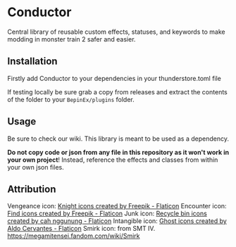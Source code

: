 # Conductor

Central library of reusable custom effects, statuses, and keywords to make modding in monster train 2 safer and easier.

## Installation

Firstly add Conductor to your dependencies in your thunderstore.toml file 

If testing locally be sure grab a copy from releases and extract the contents of the folder to your `BepinEx/plugins` folder.



## Usage

Be sure to check our wiki. This library is meant to be used as a dependency. 

**Do not copy code or json from any file in this repository as it won't work in your own project**! Instead, reference the effects and classes from within your own json files.



## Attribution

Vengeance icon: <a href="https://www.flaticon.com/free-icons/knight" title="knight icons">Knight icons created by Freepik - Flaticon</a>
Encounter icon: <a href="https://www.flaticon.com/free-icons/find" title="find icons">Find icons created by Freepik - Flaticon</a>
Junk icon: <a href="https://www.flaticon.com/free-icons/recycle-bin" title="recycle bin icons">Recycle bin icons created by cah nggunung - Flaticon</a>
Intangible icon: <a href="https://www.flaticon.com/free-icons/ghost" title="ghost icons">Ghost icons created by Aldo Cervantes - Flaticon</a>
Smirk icon: from SMT IV. https://megamitensei.fandom.com/wiki/Smirk
